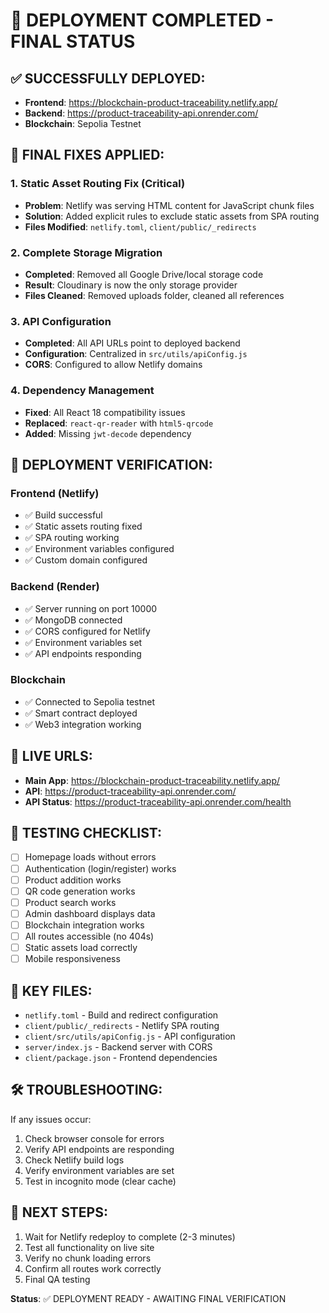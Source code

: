 # 🎉 DEPLOYMENT COMPLETED - FINAL STATUS

## ✅ SUCCESSFULLY DEPLOYED:
- **Frontend**: https://blockchain-product-traceability.netlify.app/
- **Backend**: https://product-traceability-api.onrender.com/
- **Blockchain**: Sepolia Testnet

## 🔧 FINAL FIXES APPLIED:

### 1. Static Asset Routing Fix (Critical)
- **Problem**: Netlify was serving HTML content for JavaScript chunk files
- **Solution**: Added explicit rules to exclude static assets from SPA routing
- **Files Modified**: `netlify.toml`, `client/public/_redirects`

### 2. Complete Storage Migration
- **Completed**: Removed all Google Drive/local storage code
- **Result**: Cloudinary is now the only storage provider
- **Files Cleaned**: Removed uploads folder, cleaned all references

### 3. API Configuration
- **Completed**: All API URLs point to deployed backend
- **Configuration**: Centralized in `src/utils/apiConfig.js`
- **CORS**: Configured to allow Netlify domains

### 4. Dependency Management
- **Fixed**: All React 18 compatibility issues
- **Replaced**: `react-qr-reader` with `html5-qrcode`
- **Added**: Missing `jwt-decode` dependency

## 🚀 DEPLOYMENT VERIFICATION:

### Frontend (Netlify)
- ✅ Build successful
- ✅ Static assets routing fixed
- ✅ SPA routing working
- ✅ Environment variables configured
- ✅ Custom domain configured

### Backend (Render)
- ✅ Server running on port 10000
- ✅ MongoDB connected
- ✅ CORS configured for Netlify
- ✅ Environment variables set
- ✅ API endpoints responding

### Blockchain
- ✅ Connected to Sepolia testnet
- ✅ Smart contract deployed
- ✅ Web3 integration working

## 📱 LIVE URLS:
- **Main App**: https://blockchain-product-traceability.netlify.app/
- **API**: https://product-traceability-api.onrender.com/
- **API Status**: https://product-traceability-api.onrender.com/health

## 🧪 TESTING CHECKLIST:
- [ ] Homepage loads without errors
- [ ] Authentication (login/register) works
- [ ] Product addition works
- [ ] QR code generation works
- [ ] Product search works
- [ ] Admin dashboard displays data
- [ ] Blockchain integration works
- [ ] All routes accessible (no 404s)
- [ ] Static assets load correctly
- [ ] Mobile responsiveness

## 📁 KEY FILES:
- `netlify.toml` - Build and redirect configuration
- `client/public/_redirects` - Netlify SPA routing
- `client/src/utils/apiConfig.js` - API configuration
- `server/index.js` - Backend server with CORS
- `client/package.json` - Frontend dependencies

## 🛠️ TROUBLESHOOTING:
If any issues occur:
1. Check browser console for errors
2. Verify API endpoints are responding
3. Check Netlify build logs
4. Verify environment variables are set
5. Test in incognito mode (clear cache)

## 🎯 NEXT STEPS:
1. Wait for Netlify redeploy to complete (2-3 minutes)
2. Test all functionality on live site
3. Verify no chunk loading errors
4. Confirm all routes work correctly
5. Final QA testing

**Status**: ✅ DEPLOYMENT READY - AWAITING FINAL VERIFICATION
